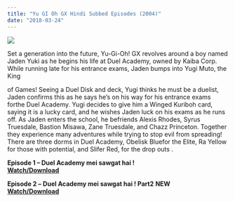 ```yaml
---
title: "Yu GI Oh GX Hindi Subbed Episodes (2004)"
date: "2018-03-24"
---
```


[![](https://3.bp.blogspot.com/-PJqeC6mrNDQ/WapBLbMzY4I/AAAAAAAAAbs/FhLeJZIQ4tcsIW_HgGsKJ9OB3EPQJUuJgCLcBGAs/s320/IMG_20170902_105256.jpg)](https://3.bp.blogspot.com/-PJqeC6mrNDQ/WapBLbMzY4I/AAAAAAAAAbs/FhLeJZIQ4tcsIW_HgGsKJ9OB3EPQJUuJgCLcBGAs/s1600/IMG_20170902_105256.jpg)

Set a generation into the future, Yu-Gi-Oh! GX revolves around a boy named Jaden Yuki as he begins his life at Duel Academy, owned by Kaiba Corp. While running late for his entrance exams, Jaden bumps into Yugi Muto, the King

of Games! Seeing a Duel Disk and deck, Yugi thinks he must be a duelist, Jaden confirms this as he says he’s on his way for his entrance exams forthe Duel Academy. Yugi decides to give him a Winged Kuriboh card, saying it is a lucky card, and he wishes Jaden luck on his exams as he runs off. As Jaden enters the school, he befriends Alexis Rhodes, Syrus Truesdale, Bastion Misawa, Zane Truesdale, and Chazz Princeton. Together they experience many adventures while trying to stop evil from spreading! There are three dorms in Duel Academy, Obelisk Bluefor the Elite, Ra Yellow for those with potential, and Slifer Red, for the drop outs .

**Episode 1 – Duel Academy mei sawgat hai !**  
[**Watch/Download**](https://drive.google.com/file/d/0B3egz2vPfhTEMHhOcDU2UU5OSnM/view?usp=drivesdk)

**Episode 2 –** **Duel Academy mei sawgat hai ! Part2** **NEW**  
**[Watch/Download](http://ceesty.com/wRMSVw)**
